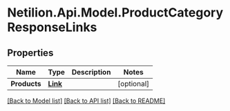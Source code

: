 # Netilion.Api.Model.ProductCategoryResponseLinks
## Properties

Name | Type | Description | Notes
------------ | ------------- | ------------- | -------------
**Products** | [**Link**](Link.md) |  | [optional] 

[[Back to Model list]](../README.md#documentation-for-models) [[Back to API list]](../README.md#documentation-for-api-endpoints) [[Back to README]](../README.md)


